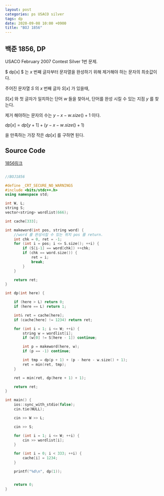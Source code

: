 ```yaml
---
layout: post
categories: ps USACO silver
tags: dp
date: 2020-09-08 10:00 +0900
title: "BOJ 1856"
---
```


## 백준 1856, DP

USACO February 2007 Contest Silver 1번 문제.

$ dp[x] $ 는 $x$ 번째 글자부터 문자열을 완성하기 위해 제거해야 하는 문자의 최솟값이다.

주어진 문자열 $S$ 의 $x$ 번째 글자 $S[x]$ 가 있을때,

$S[x]$ 와 첫 글자가 일치하는 단어 $w$ 들을 찾아서, 단어를 완성 시킬 수 있는 지점 $y$ 를 찾는다.

제거 해야하는 문자의 수는 $y - x - w.size() + 1$ 이다.

$dp[x] = dp[y + 1] + (y - x - w.size() + 1)$

을 만족하는 가장 작은 $dp[x]$ 를 구하면 된다.


## Source Code

[1856링크](https://www.acmicpc.net/problem/1856) 

```cpp

//BOJ1856

#define _CRT_SECURE_NO_WARNINGS
#include <bits/stdc++.h>
using namespace std;

int W, L;
string S;
vector<string> wordlist(666);

int cache[333];

int makeword(int pos, string word) {
	//word 를 완성시킬 수 있는 위치 pos 를 return.
	int chk = 0, ret = -1;
	for (int i = pos; i <= S.size(); ++i) {
		if (S[i-1] == word[chk]) ++chk;
		if (chk == word.size()) {
			ret = i;
			break;
		}
	}

	return ret;
}

int dp(int here) {

	if (here > L) return 0;
	if (here == L) return 1;

	int& ret = cache[here];
	if (cache[here] != 1234) return ret;

	for (int i = 1; i <= W; ++i) {
		string w = wordlist[i];
		if (w[0] != S[here - 1]) continue;

		int p = makeword(here, w);
		if (p == -1) continue;

		int tmp = dp(p + 1) + (p - here - w.size() + 1);
		ret = min(ret, tmp);
	}

	ret = min(ret, dp(here + 1) + 1);

	return ret;
}

int main() {
	ios::sync_with_stdio(false);
	cin.tie(NULL);

	cin >> W >> L;

	cin >> S;

	for (int i = 1; i <= W; ++i) {
		cin >> wordlist[i];
	}

	for (int i = 0; i < 333; ++i) {
		cache[i] = 1234;
	}

	printf("%d\n", dp(1));


	return 0;
}

```
